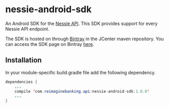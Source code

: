 # nessie-android-sdk

An Android SDK for the [Nessie API](http://api.reimaginebanking.com).  This SDK provides support for every Nessie API endpoint.  

The SDK is hosted on through [Bintray](http://bintray.com) in the JCenter maven repository.  You can access the SDK page on Bintray [here](https://bintray.com/mferraco/maven/NessieAndroidSDK).

## Installation  

In your module-specific build.gradle file add the following dependency.  

```java
dependencies {
	...
    compile 'com.reimaginebanking.api:nessie-android-sdk:1.0.0'
    ...
}
```